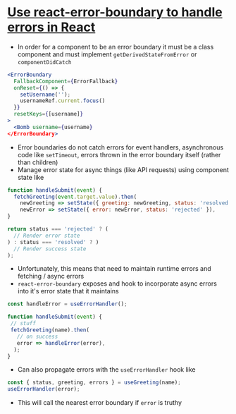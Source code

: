 # [Use react-error-boundary to handle errors in React](https://kentcdodds.com/blog/use-react-error-boundary-to-handle-errors-in-react)

* In order for a component to be an error boundary it must be a class component and must implement `getDerivedStateFromError` or `componentDidCatch`

```jsx
<ErrorBoundary
  FallbackComponent={ErrorFallback}
  onReset={() => {
    setUsername('');
    usernameRef.current.focus()
  }}
  resetKeys={[username]}
>
  <Bomb username={username}
</ErrorBoundary>
```

* Error boundaries do not catch errors for event handlers, asynchronous code like `setTimeout`, errors thrown in the error boundary itself (rather than children)
* Manage error state for async things (like API requests) using component state like

```jsx
function handleSubmit(event) {
  fetchGreeting(event.target.value).then(
    newGreeting => setState({ greeting: newGreeting, status: 'resolved' }),
    newError => setState({ error: newError, status: 'rejected' }),
}

return status === 'rejected' ? (
  // Render error state
) : status === 'resolved' ? )
  // Render success state
);
```

* Unfortunately, this means that need to maintain runtime errors and fetching / async errors
* `react-error-boundary` exposes and hook to incorporate async errors into it's error state that it maintains

```jsx
const handleError = useErrorHandler();

function handleSubmit(event) {
 // stuff
 fetchGreeting(name).then(
   // on success
   error => handleError(error),
  );
}
```

* Can also propagate errors with the `useErrorHandler` hook like

```jsx
const { status, greeting, errors } = useGreeting(name);
useErrorHandler(error);
```

* This will call the nearest error boundary if `error` is truthy

